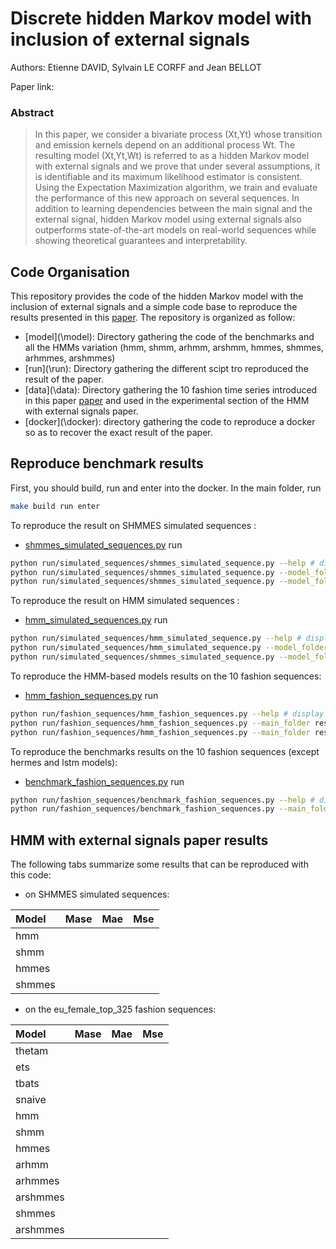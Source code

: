 # Discrete hidden Markov model with inclusion of external signals

Authors: Etienne DAVID, Sylvain LE CORFF and Jean BELLOT

Paper link: 

### Abstract
> In this paper, we consider a bivariate process (Xt,Yt) whose transition and emission kernels depend on an additional process Wt. The resulting model (Xt,Yt,Wt) is referred to as a hidden Markov model with external signals and we prove that under several assumptions, it is identifiable and its maximum likelihood estimator is  consistent. Using the Expectation Maximization algorithm, we train and evaluate the performance of this new approach on several sequences. In addition to learning dependencies between the main signal and the external signal, hidden Markov model using external signals also outperforms state-of-the-art models on real-world sequences while showing theoretical guarantees and interpretability.
## Code Organisation

This repository provides the code of the hidden Markov model with the inclusion of external signals and a simple code base to reproduce the results presented in this [paper](). The repository is organized as follow:

 - [model](\model\): Directory gathering the code of the benchmarks and all the HMMs variation (hmm, shmm, arhmm, arshmm, hmmes, shmmes, arhmmes, arshmmes)
 - [run](\run\): Directory gathering the different scipt tro reproduced the result of the paper.
 - [data](\data\): Directory gathering the 10 fashion time series introduced in this paper [paper](https://arxiv.org/pdf/2202.03224.pdf) and used in the experimental section of the HMM with external signals paper.
 - [docker](\docker\): directory gathering the code to reproduce a docker so as to recover the exact result of the paper.  

## Reproduce benchmark results

First, you should build, run and enter into the docker. In the main folder, run
```bash
make build run enter
```

To reproduce the result on SHMMES simulated sequences :
- [shmmes_simulated_sequences.py](\run\simulated_sequences\shmmes_simulated_sequences.py)
run
```bash
python run/simulated_sequences/shmmes_simulated_sequence.py --help # display the default parameters and their description
python run/simulated_sequences/shmmes_simulated_sequence.py --model_folder result/shmmes_simulated_sequence # run a hmm, shmm, hmmes and shmmes model on a simulated sequence using a shmmes model and save the results in the dir result/shmmes_simulated_sequence
python run/simulated_sequences/shmmes_simulated_sequence.py --model_folder result/shmmes_simulated_sequence --train_length 10000 --test_length 250 --nb_em_epoch 100 --nb_execution 10 --init_with_true_parameter 1 --percentage_of_variation 0.05 --learning_rate 0.01 # commande to recover the exact result of the Table 1 of the HMM with external signals paper. 
```
To reproduce the result on HMM simulated sequences :
- [hmm_simulated_sequences.py](\run\simulated_sequences\hmm_simulated_sequences.py)
run
```bash
python run/simulated_sequences/hmm_simulated_sequence.py --help # display the default parameters and their description
python run/simulated_sequences/hmm_simulated_sequence.py --model_folder result/hmm_simulated_sequence # train a hmm, shmm, hmmes and shmmes model on a simulated sequence using a hmm model and save the results in the dir result/hmm_simulated_sequence
python run/simulated_sequences/shmmes_simulated_sequence.py --model_folder result/shmmes_simulated_sequence --train_length 10000 --test_length 250 --nb_em_epoch 100 --nb_execution 10 --init_with_true_parameter 1 --percentage_of_variation 0.05 --learning_rate 0.01 # commande to recover the exact result of the Table 6 of the HMM with external signals paper.
```
To reproduce the HMM-based models results on the 10 fashion sequences:
- [hmm_fashion_sequences.py](\run\fashion_sequences\hmm_fashion_sequences.py)
run
```bash
python run/fashion_sequences/hmm_fashion_sequences.py --help # display the default parameters and their description 
python run/fashion_sequences/hmm_fashion_sequences.py --main_folder result/hmm_fashion_sequences --trend_name eu_female_top_325 --nb_em_epoch 20 --nb_em_execution 100 --nb_repetition 10 --nb_simulation 1000 --learning_rate 0.5  # train all the hmm variations on the fashion sequence eu_female_top_325 and provide the HMM result of the Table 2 of the HMM with external signals paper. 
python run/fashion_sequences/hmm_fashion_sequences.py --main_folder result/hmm_fashion_sequences --trend_name br_female_shoes_262 --nb_em_epoch 20 --nb_em_execution 100 --nb_repetition 10 --nb_simulation 1000 --learning_rate 0.5; # train all the hmm variations on the fashion sequence br_female_shoes_262 and provide the first column of the Table 3 (ts1). Run the same command with the following --trend_name argument to recover the full HMMs results of table 3 : br_female_texture_59, br_female_texture_82, eu_female_outerwear_177, eu_female_top_325, eu_female_top_394, eu_female_texture_80, us_female_outerwear_171, us_female_shoes_76, us_female_top_79
```
To reproduce the benchmarks results on the 10 fashion sequences (except hermes and lstm models):
- [benchmark_fashion_sequences.py](\run\fashion_sequences\benchmark_fashion_sequences.py)
run
```bash
python run/fashion_sequences/benchmark_fashion_sequences.py --help # display the default parameters and their description
python run/fashion_sequences/benchmark_fashion_sequences.py --main_folder result/benchmark_fashion_sequences # train benchmark models on all the fashion sequence and provide the benchmarks results of Table 2 and Table 3 of the HMM with external signals paper.
```

## HMM with external signals paper results

The following tabs summarize some results that can be reproduced with this code:


 - on SHMMES simulated sequences:

| Model         | Mase        | Mae         | Mse         |
| :-------------| :-----------| :-----------| :-----------|
| hmm           |             |             |             |
| shmm          |             |             |             |
| hmmes         |             |             |             |
| shmmes        |             |             |             |

 - on the eu_female_top_325 fashion sequences:

| Model         | Mase        | Mae         | Mse         |
| :-------------| :-----------| :-----------| :-----------|
| thetam        |             |             |             |
| ets           |             |             |             |
| tbats         |             |             |             |
| snaive        |             |             |             |
| hmm           |             |             |             |
| shmm          |             |             |             |
| hmmes         |             |             |             |
| arhmm         |             |             |             |
| arhmmes       |             |             |             |
| arshmmes      |             |             |             |
| shmmes        |             |             |             |
| arshmmes      |             |             |             |

